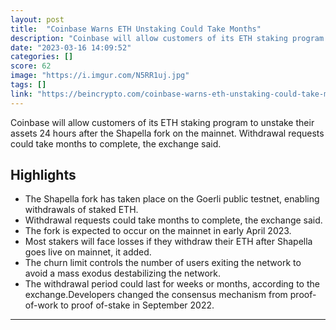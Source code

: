 ```yaml
---
layout: post
title:  "Coinbase Warns ETH Unstaking Could Take Months"
description: "Coinbase will allow customers of its ETH staking program to unstake their assets 24 hours after the Shapella fork on the mainnet. Withdrawal requests could take months to complete, the exchange said."
date: "2023-03-16 14:09:52"
categories: []
score: 62
image: "https://i.imgur.com/N5RR1uj.jpg"
tags: []
link: "https://beincrypto.com/coinbase-warns-eth-unstaking-could-take-months/"
---
```


Coinbase will allow customers of its ETH staking program to unstake their assets 24 hours after the Shapella fork on the mainnet. Withdrawal requests could take months to complete, the exchange said.

## Highlights

- The Shapella fork has taken place on the Goerli public testnet, enabling withdrawals of staked ETH.
- Withdrawal requests could take months to complete, the exchange said.
- The fork is expected to occur on the mainnet in early April 2023.
- Most stakers will face losses if they withdraw their ETH after Shapella goes live on mainnet, it added.
- The churn limit controls the number of users exiting the network to avoid a mass exodus destabilizing the network.
- The withdrawal period could last for weeks or months, according to the exchange.Developers changed the consensus mechanism from proof-of-work to proof of-stake in September 2022.

---
